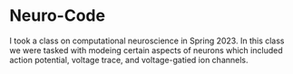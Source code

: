 # Neuro-Code
I took a class on computational neuroscience in Spring 2023. In this class we were tasked with modeing certain aspects of neurons 
which included action potential, voltage trace, and voltage-gatied ion channels. 
